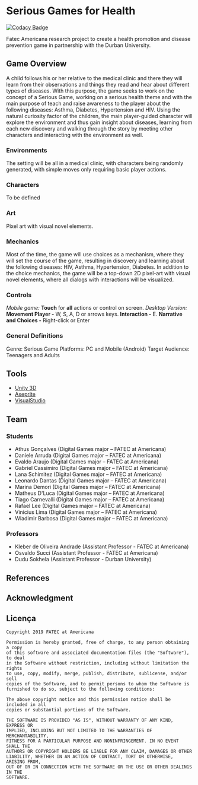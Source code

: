# Serious Games for Health

[![Codacy Badge](https://api.codacy.com/project/badge/Grade/a79b5ac0ba23464eb764f9ce88e59377)](https://app.codacy.com/app/kleberandrade/serious-games-for-health?utm_source=github.com&utm_medium=referral&utm_content=kleberandrade/serious-games-for-health&utm_campaign=Badge_Grade_Dashboard)

Fatec Americana research project to create a health promotion and disease prevention game in partnership with the Durban University.

## Game Overview
A child follows his or her relative to the medical clinic and there they will learn from their observations and things they read and hear about different types of diseases. With this purpose, the game seeks to work on the concept of a Serious Game, working on a serious health theme and with the main purpose of teach and raise awareness to the player about the following diseases: Asthma, Diabetes, Hypertension and HIV. Using the natural curiosity factor of the children, the main player-guided character will explore the environment and thus gain insight about diseases, learning from each new discovery and walking through the story by meeting other characters and interacting with the environment as well.
### Environments
The setting will be all in a medical clinic, with characters being randomly generated, with simple moves only requiring basic player actions.
### Characters
To be defined

### Art
Pixel art with visual novel elements.
### Mechanics
Most of the time, the game will use choices as a mechanism, where they will set the course of the game, resulting in discovery and learning about the following diseases: HIV, Asthma, Hypertension, Diabetes. In addition to the choice mechanics, the game will be a top-down 2D pixel-art with visual novel elements, where all dialogs with interactions will be visualized.
### Controls
*Mobile game:*
**Touch** for **all** actions or control on screen.
*Desktop Version:*
**Movement Player -**  W, S, A, D or arrows keys.
**Interaction -** E.
**Narrative and Choices -** Right-click or Enter

### General Definitions
Genre: Serious Game
Platforms: PC and Mobile (Android)
Target Audience: Teenagers and Adults 
## Tools

*   [Unity 3D](https://unity.com)
*   [Aseprite](https://www.aseprite.org)
*   [VisualStudio](https://visualstudio.microsoft.com/)

## Team

### Students
*   Athus Gonçalves (Digital Games major – FATEC at Americana)
*   Daniele Arruda (Digital Games major – FATEC at Americana)
*   Evaldo Araujo (Digital Games major – FATEC at Americana)
*   Gabriel Cassimiro (Digital Games major – FATEC at Americana)
*   Lana Schimitez (Digital Games major – FATEC at Americana)
*   Leonardo Dantas (Digital Games major – FATEC at Americana)
*   Marina Demori (Digital Games major – FATEC at Americana)
*   Matheus D'Luca (Digital Games major – FATEC at Americana)
*   Tiago Carnevalli (Digital Games major – FATEC at Americana)
*   Rafael Lee (Digital Games major – FATEC at Americana)
*   Vinicius Lima (Digital Games major – FATEC at Americana)
*   Wladimir Barbosa (Digital Games major – FATEC at Americana)

### Professors
*   Kleber de Oliveira Andrade (Assistant Professor - FATEC at Americana)
*   Osvaldo Succi (Assistant Professor - FATEC at Americana)
*   Dudu Sokhela (Assistant Professor - Durban University)

## References

## Acknowledgment

## Licença

    Copyright 2019 FATEC at Americana
    
    Permission is hereby granted, free of charge, to any person obtaining a copy
    of this software and associated documentation files (the "Software"), to deal
    in the Software without restriction, including without limitation the rights
    to use, copy, modify, merge, publish, distribute, sublicense, and/or sell
    copies of the Software, and to permit persons to whom the Software is
    furnished to do so, subject to the following conditions:
    
    The above copyright notice and this permission notice shall be included in all
    copies or substantial portions of the Software.
    
    THE SOFTWARE IS PROVIDED "AS IS", WITHOUT WARRANTY OF ANY KIND, EXPRESS OR
    IMPLIED, INCLUDING BUT NOT LIMITED TO THE WARRANTIES OF MERCHANTABILITY,
    FITNESS FOR A PARTICULAR PURPOSE AND NONINFRINGEMENT. IN NO EVENT SHALL THE
    AUTHORS OR COPYRIGHT HOLDERS BE LIABLE FOR ANY CLAIM, DAMAGES OR OTHER
    LIABILITY, WHETHER IN AN ACTION OF CONTRACT, TORT OR OTHERWISE, ARISING FROM,
    OUT OF OR IN CONNECTION WITH THE SOFTWARE OR THE USE OR OTHER DEALINGS IN THE
    SOFTWARE.
